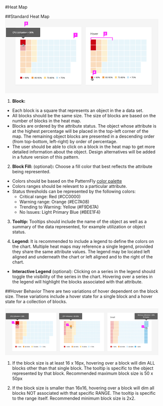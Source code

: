 #Heat Map

##Standard Heat Map
![Image of standard heat map](heat-map-callout.png)

1. **Block:**
* Each block is a square that represents an object in the a data set.  
* All blocks should be the same size. The size of blocks are based on the number of blocks in the heat map.
* Blocks are ordered by the attribute status. The object whose attribute is at the highest percentage will be placed in the top-left corner of the map. The remaining object blocks are presented in a descending order (from top-bottom, left-right) by order of percentage.
* The user should be able to click on a block in the heat map to get more detailed information about the object.  Design alternatives will be added in a future version of this pattern.

2. **Block Fill:** (optional)**:** Choose a fill color that best reflects the attribute being represented.
* Colors should be based on the PatternFly [color palette](https://www.patternfly.org/styles/color-palette/)
* Colors ranges should be relevant to a particular attribute. 			
* Status thresholds can be represented by the following colors:			
  * Critical range: Red (#CC0000)		
  * Warning range: Orange (#EC7A08)		
  * Trending to Warning: Yellow (#F9D67A)			
  * No Issues: Light Primary Blue (#BEE1F4)

3. **Tooltip:** Tooltips should include the name of the object as well as a summary of the data represented, for example utilization or object status.

4. **Legend:** It is recommended to include a legend to define the colors on the chart. Multiple heat maps may reference a single legend, provided they share the same attribute values. The legend may be located left aligned and underneath the chart or left aligned and to the right of the chart.
  * **Interactive Legend** (optional): Clicking on a series in the legend should toggle the visibility of the series in the chart. Hovering over a series in the legend will highlight the blocks associated with that attribute.

##Hover Behavior
There are two variations of hover dependent on the block size. These variations include a hover state for a single block and a hover state for a collection of blocks.

![Image of heat map hover callout](heat-map-callout2.png)

1. If the block size is at least 16 x 16px, hovering over a block will dim ALL blocks other than that single block. The tooltip is specific to the object represented by that block. Recommended maximum block size is 50 x 50px

2. If the block size is smaller than 16x16, hovering over a block will dim all blocks NOT associated with that specific RANGE. The tooltip is specific to the range itself. Recommended minimum block size is 2x2.
